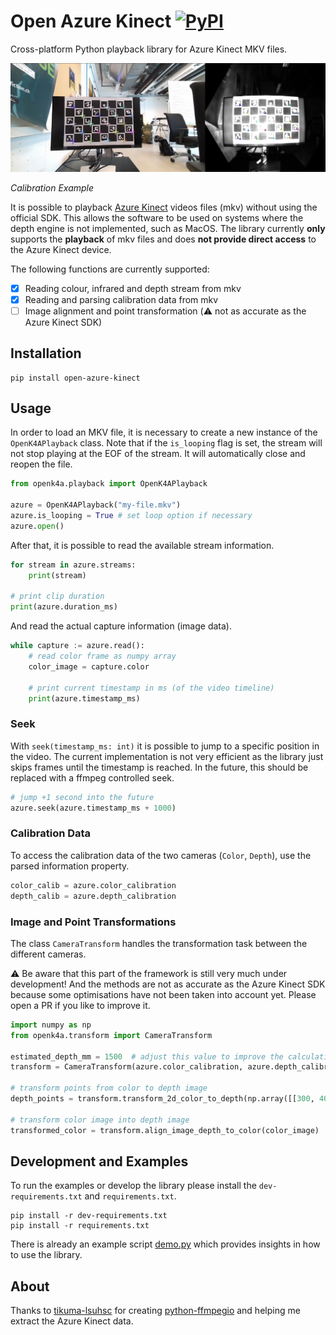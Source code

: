 # Open Azure Kinect [![PyPI](https://img.shields.io/pypi/v/open-azure-kinect)](https://pypi.org/project/open-azure-kinect/)

Cross-platform Python playback library for Azure Kinect MKV files.

![Calibration Example](assets/calib.jpg)

*Calibration Example*

It is possible to playback [Azure Kinect](https://github.com/microsoft/Azure-Kinect-Sensor-SDK) videos files (mkv) without using the official SDK. This allows the software to be used on systems where the depth engine is not implemented, such as MacOS. The library currently **only** supports the **playback** of mkv files and does **not provide direct access** to the Azure Kinect device.

The following functions are currently supported:

- [x] Reading colour, infrared and depth stream from mkv
- [x] Reading and parsing calibration data from mkv
- [ ] Image alignment and point transformation (⚠️ not as accurate as the Azure Kinect SDK)

## Installation

```terminal
pip install open-azure-kinect
```

## Usage
In order to load an MKV file, it is necessary to create a new instance of the `OpenK4APlayback` class. Note that if the `is_looping` flag is set, the stream will not stop playing at the EOF of the stream. It will automatically close and reopen the file.

```python
from openk4a.playback import OpenK4APlayback

azure = OpenK4APlayback("my-file.mkv")
azure.is_looping = True # set loop option if necessary
azure.open()
```

After that, it is possible to read the available stream information.

```python
for stream in azure.streams:
    print(stream)

# print clip duration
print(azure.duration_ms)
```

And read the actual capture information (image data).

```python
while capture := azure.read():
    # read color frame as numpy array
    color_image = capture.color

    # print current timestamp in ms (of the video timeline)
    print(azure.timestamp_ms)
```

### Seek
With `seek(timestamp_ms: int)` it is possible to jump to a specific position in the video. The current implementation is not very efficient as the library just skips frames until the timestamp is reached. In the future, this should be replaced with a ffmpeg controlled seek.

```python
# jump +1 second into the future
azure.seek(azure.timestamp_ms + 1000)
```

### Calibration Data
To access the calibration data of the two cameras (`Color`, `Depth`), use the parsed information property.

```python
color_calib = azure.color_calibration
depth_calib = azure.depth_calibration
```

### Image and Point Transformations
The class `CameraTransform` handles the transformation task between the different cameras.

⚠️ Be aware that this part of the framework is still very much under development! And the methods are not as accurate as the Azure Kinect SDK because some optimisations have not been taken into account yet. Please open a PR if you like to improve it.

```python
import numpy as np
from openk4a.transform import CameraTransform

estimated_depth_mm = 1500  # adjust this value to improve the calculation accuracy
transform = CameraTransform(azure.color_calibration, azure.depth_calibration, estimated_depth_mm)

# transform points from color to depth image
depth_points = transform.transform_2d_color_to_depth(np.array([[300, 400], [200, 200]]))

# transform color image into depth image
transformed_color = transform.align_image_depth_to_color(color_image)
```

## Development and Examples
To run the examples or develop the library please install the `dev-requirements.txt` and `requirements.txt`.

```terminal
pip install -r dev-requirements.txt
pip install -r requirements.txt
```

There is already an example script [demo.py](demo.py) which provides insights in how to use the library.

## About
Thanks to [tikuma-lsuhsc](https://github.com/tikuma-lsuhsc) for creating [python-ffmpegio](https://github.com/python-ffmpegio/python-ffmpegio) and helping me extract the Azure Kinect data.
